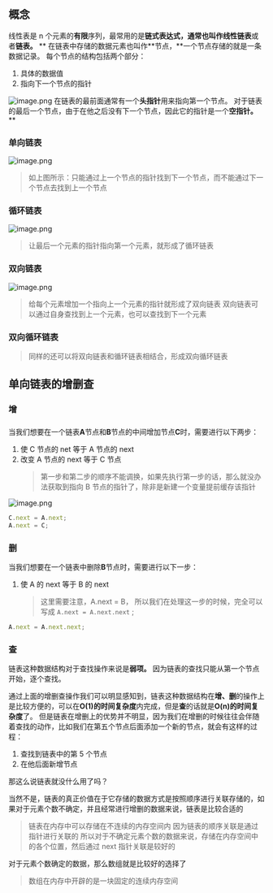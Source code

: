 ## 概念

线性表是 n 个元素的**有限**序列，最常用的是**链式表达式，**通常也叫作**线性链表**或者**链表。**
**
在链表中存储的数据元素也叫作**节点，\*\*一个节点存储的就是一条数据记录。
每个节点的结构包括两个部分：

1. 具体的数据值
1. 指向下一个节点的指针

![image.png](https://cdn.nlark.com/yuque/0/2020/png/2705850/1607567010381-356ba543-6cba-4ef6-91ab-f86c874b14e8.png#align=left&display=inline&height=95&margin=%5Bobject%20Object%5D&name=image.png&originHeight=95&originWidth=159&size=910&status=done&style=none&width=159)
在链表的最前面通常有一个**头指针**用来指向第一个节点。
对于链表的最后一个节点，由于在他之后没有下一个节点，因此它的指针是一个**空指针。**
\*\*

### 单向链表

![image.png](https://cdn.nlark.com/yuque/0/2020/png/2705850/1607566998007-7eb2e286-606b-4997-aed6-2e7934b20015.png#align=left&display=inline&height=106&margin=%5Bobject%20Object%5D&name=image.png&originHeight=131&originWidth=721&size=5098&status=done&style=none&width=584)

> 如上图所示：只能通过上一个节点的指针找到下一个节点，而不能通过下一个节点去找到上一个节点

### 循环链表

![image.png](https://cdn.nlark.com/yuque/0/2020/png/2705850/1607568508498-ae10d7f7-ae94-4fca-94c4-0e91af21feeb.png#align=left&display=inline&height=107&margin=%5Bobject%20Object%5D&name=image.png&originHeight=124&originWidth=666&size=5026&status=done&style=none&width=573)

> 让最后一个元素的指针指向第一个元素，就形成了循环链表

### 双向链表

![image.png](https://cdn.nlark.com/yuque/0/2020/png/2705850/1607568635088-458b72fc-2265-4c16-ac27-766a45c35168.png#align=left&display=inline&height=94&margin=%5Bobject%20Object%5D&name=image.png&originHeight=111&originWidth=691&size=4776&status=done&style=none&width=584)

> 给每个元素增加一个指向上一个元素的指针就形成了双向链表
> 双向链表可以通过自身查找到上一个元素，也可以查找到下一个元素

### 双向循环链表

> 同样的还可以将双向链表和循环链表相结合，形成双向循环链表

## 单向链表的增删查

### 增

###

当我们想要在一个链表**A**节点和**B**节点的中间增加节点**C**时，需要进行以下两步：

1. 使 C 节点的 net 等于 A 节点的 next
1. 改变 A 节点的 next 等于 C 节点
   > 第一步和第二步的顺序不能调换，如果先执行第一步的话，那么就没办法获取到指向 B 节点的指针了，除非是新建一个变量提前缓存该指针

![image.png](https://cdn.nlark.com/yuque/0/2020/png/2705850/1607571219091-ccbdcb0d-d048-463b-8b86-9aca0faad5ac.png#align=left&display=inline&height=175&margin=%5Bobject%20Object%5D&name=image.png&originHeight=202&originWidth=692&size=7827&status=done&style=none&width=601)

```javascript
C.next = A.next;
A.next = C;
```

### 删

当我们想要在一个链表中删除**B**节点时，需要进行以下一步：

1. 使 A 的 next 等于 B 的 next
   > 这里需要注意，A.next = B， 所以我们在处理这一步的时候，完全可以写成 `A.next = A.next.next` ;

```javascript
A.next = A.next.next;
```

### 查

链表这种数据结构对于查找操作来说是**弱项。**
因为链表的查找只能从第一个节点开始，逐个查找。

通过上面的增删查操作我们可以明显感知到，链表这种数据结构在**增、删**的操作上是比较方便的，可以在**O(1)的时间复杂度**内完成，但是**查**的话就是**O(n)的时间复杂度**了。
但是链表在增删上的优势并不明显，因为我们在增删的时候往往会伴随着查找的动作，比如我们在第五个节点后面添加一个新的节点，就会有这样的过程：

1. 查找到链表中的第 5 个节点
1. 在他后面新增节点

那这么说链表就没什么用了吗？

当然不是，链表的真正价值在于它存储的数据方式是按照顺序进行关联存储的，如果对于元素个数不确定，并且经常进行增删的数据来说，链表是比较合适的

> 链表在内存中可以存储在不连续的内存空间内
> 因为链表的顺序关联是通过指针进行关联的
> 所以对于不确定元素个数的数据来说，存储在内存空间中的各个位置，然后通过 next 指针关联是较好的

对于元素个数确定的数据，那么数组就是比较好的选择了

> 数组在内存中开辟的是一块固定的连续内存空间
